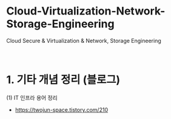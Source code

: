 # Cloud-Virtualization-Network-Storage-Engineering
Cloud Secure &amp; Virtualization &amp; Network, Storage Engineering </br></br></br>




# 1. 기타 개념 정리 (블로그) 
(1) IT 인프라 용어 정리 
- https://twojun-space.tistory.com/210
